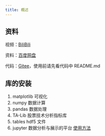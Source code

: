 ```yaml
---
title: 概述
---
```


## 资料

视频：[BiliBili](https://www.bilibili.com/video/BV1xt411v7z9/)

资料：[百度网盘](https://pan.baidu.com/s/1l5J_Lu5AjJU81qnM45RMQg?pwd=zsl2)

代码：[Gitee](https://gitee.com/workbook/data-mining.git)，使用前请先看代码中 README.md

## 库的安装

1. matplotlib 可视化
2. numpy 数据计算
3. pandas 数据处理
4. TA-Lib 股票技术分析指标库
5. tables hdf5 文件
6. jupyter 数据分析与展示的平台 [使用方法](/python/tools.html#jupyter)
